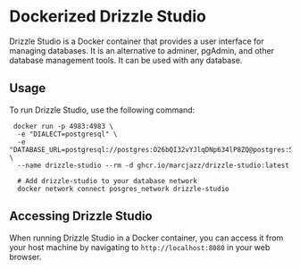 # Dockerized Drizzle Studio

Drizzle Studio is a Docker container that provides a user interface for managing databases. It is an alternative to adminer, pgAdmin, and other database management tools. It can be used with any database.

## Usage

To run Drizzle Studio, use the following command:

```
 docker run -p 4983:4983 \ 
  -e "DIALECT=postgresql" \
  -e "DATABASE_URL=postgresql://postgres:O26bQI32vYJlqDNp634lP8ZQ@postgres:5432/lnfootdb" \
  --name drizzle-studio --rm -d ghcr.io/marcjazz/drizzle-studio:latest

  # Add drizzle-studio to your database network
  docker network connect posgres_network drizzle-studio
```


## Accessing Drizzle Studio

When running Drizzle Studio in a Docker container, you can access it from your host machine by navigating to `http://localhost:8080` in your web browser.
